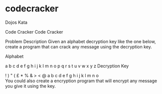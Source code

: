 # codecracker
Dojos Kata

Code Cracker
Code Cracker

Problem Description
Given an alphabet decryption key like the one below, create a program that can crack any message using the decryption key.

Alphabet

a b c d e f g h i j k l m n o p q r s t u v w x y z
Decryption Key

! ) " ( £ * % & > < @ a b c d e f g h i j k l m n o     
You could also create a encryption program that will encrypt any message you give it using the key.
